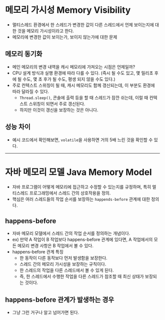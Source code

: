 # 메모리 가시성 Memory Visibility

- 멀티스레드 환경에서 한 스레드가 변경한 값이 다른 스레드에서 언제 보이는지에 대한 것을 메모리 가시성이라고 한다.
- 메모리에 변경한 값이 보이는가, 보이지 않는가에 대한 문제

## 메모리 동기화

- 메인 메모리의 변경 내역을 캐시 메모리에 가져오는 시점은 언제일까?
- CPU 설계 방식과 실행 환경에 따라 다를 수 있다. (즉시 될 수도 있고, 몇 밀리초 후에 될 수도, 몇 초 후가 될 수도, 평생 되지 않을 수도 있다.)
- 주로 컨텍스트 스위칭이 될 때, 캐시 메모리도 함께 갱신되는데, 이 부분도 환경에 따라 달라질 수 있다.
  - `Thread.sleep()`, 콘솔에 출력 등을 할 때 스레드가 잠깐 쉬는데, 이럴 때 컨텍스트 스위칭이 되면서 주로 갱신된다.
  - 하지만 이것이 갱신을 보장하는 것은 아니다.

## 성능 차이

- 예시 코드에서 확인해보면, `volatile`을 사용하면 거의 5배 느린 것을 확인할 수 있다.

--- 

# 자바 메모리 모델 Java Memory Model

- 자바 프로그램이 어떻게 메모리에 접근하고 수정할 수 있는지를 규정하며, 특히 멀티스레드 프로그래밍에서 스레드 간의 상호작용을 정의.
- 핵심은 여러 스레드들의 작업 순서를 보장하는 `happends-before` 관계에 대한 정의다.

## happens-before

- 자바 메모리 모델에서 스레드 간의 작업 순서를 정의하는 개념이다.
- ex) 만약 A 작업이 B 작업보다 happens-before 관계에 있다면, A 작업에서의 모든 메모리 변경 사항은 B 작업에서 볼 수 있다.
- happens-before 관계 특징
  - 한 동작이 다른 동작보다 먼저 발생함을 보장한다.
  - 스레드 간의 메모리 가시성을 보장하는 규칙이다.
  - 한 스레드의 작업을 다른 스레드에서 볼 수 있게 된다.
  - 즉, 한 스레드에서 수행한 작업을 다른 스레드가 참조할 때 최신 상태가 보장되는 것이다.

## happens-before 관계가 발생하는 경우

- 그냥 그런 거구나 알고 넘어가면 된다.
